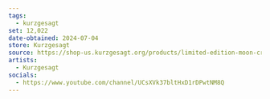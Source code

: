 ```yaml
---
tags:
  - kurzgesagt
set: 12,022
date-obtained: 2024-07-04
store: Kurzgesagt
source: https://shop-us.kurzgesagt.org/products/limited-edition-moon-crash-enamel-pin
artists:
  - Kurzgesagt
socials:
  - https://www.youtube.com/channel/UCsXVk37bltHxD1rDPwtNM8Q
---
```

